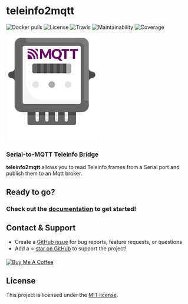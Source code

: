 # teleinfo2mqtt

![Docker pulls](https://img.shields.io/docker/pulls/fmartinou/teleinfo2mqtt)
![License](https://img.shields.io/github/license/fmartinou/teleinfo2mqtt)
![Travis](https://img.shields.io/travis/fmartinou/teleinfo2mqtt/master)
![Maintainability](https://img.shields.io/codeclimate/maintainability/fmartinou/teleinfo2mqtt)
![Coverage](https://img.shields.io/codeclimate/coverage/fmartinou/teleinfo2mqtt)

![](docs/teleinfo2mqtt-logo-250.png)

### Serial-to-MQTT Teleinfo Bridge

**teleinfo2mqtt** allows you to read Teleinfo frames from a Serial port and publish them to an Mqtt broker.

## Ready to go?
### Check out the [documentation](https://fmartinou.github.io/teleinfo2mqtt/) to get started!

## Contact & Support

- Create a [GitHub issue](https://github.com/fmartinou/teleinfo2mqtt/issues) for bug reports, feature requests, or questions
- Add a ⭐️ [star on GitHub](https://github.com/fmartinou/teleinfo2mqtt) to support the project! 

<a href="https://www.buymeacoffee.com/61rUNMm" target="_blank"><img src="https://www.buymeacoffee.com/assets/img/custom_images/orange_img.png" alt="Buy Me A Coffee" style="height: 41px !important;width: 174px !important;box-shadow: 0px 3px 2px 0px rgba(190, 190, 190, 0.5) !important;-webkit-box-shadow: 0px 3px 2px 0px rgba(190, 190, 190, 0.5) !important;" ></a>

## License

This project is licensed under the [MIT license](https://github.com/fmartinou/teleinfo2mqtt/blob/master/LICENSE).
